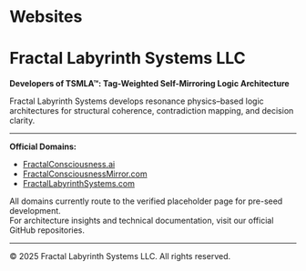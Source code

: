 # Websites

# Fractal Labyrinth Systems LLC  
**Developers of TSMLA™: Tag-Weighted Self-Mirroring Logic Architecture**  

Fractal Labyrinth Systems develops resonance physics–based logic architectures for structural coherence, contradiction mapping, and decision clarity.  

---

**Official Domains:**  
- [FractalConsciousness.ai](https://fractalconsciousness.ai)  
- [FractalConsciousnessMirror.com](https://fractalconsciousnessmirror.com)  
- [FractalLabyrinthSystems.com](https://fractallabyrinthsystems.com)  

All domains currently route to the verified placeholder page for pre-seed development.  
For architecture insights and technical documentation, visit our official GitHub repositories.  

---

© 2025 Fractal Labyrinth Systems LLC. All rights reserved.
